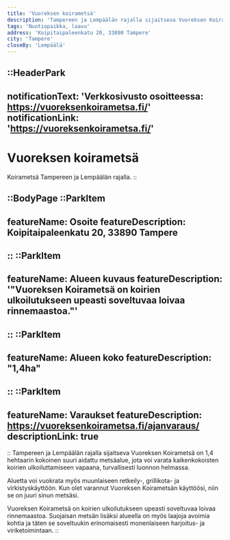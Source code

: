 ```yaml
---
title: 'Vuoreksen koirametsä'
description: 'Tampereen ja Lempäälän rajalla sijaitseva Vuoreksen Koirametsä on 1,4 hehtaarin kokoinen suuri aidattu metsäalue, jota voi varata kaikenkokoisten koirien ulkoiluttamiseen vapaana, turvallisesti luonnon helmassa.'
tags: 'Nuotiopaikka, laavu'
address: 'Koipitaipaleenkatu 20, 33890 Tampere'
city: 'Tampere'
closeBy: 'Lempäälä'
---
```


::HeaderPark
---
notificationText: 'Verkkosivusto osoitteessa: https://vuoreksenkoirametsa.fi/'
notificationLink: 'https://vuoreksenkoirametsa.fi/'
---
# Vuoreksen koirametsä
Koirametsä Tampereen ja Lempäälän rajalla.
::

::BodyPage
::ParkItem
---
featureName: Osoite
featureDescription: Koipitaipaleenkatu 20, 33890 Tampere
---
::
::ParkItem
---
featureName: Alueen kuvaus
featureDescription: '"Vuoreksen Koirametsä on koirien ulkoilutukseen upeasti soveltuvaa loivaa rinnemaastoa."'
---
::
::ParkItem
---
featureName: Alueen koko
featureDescription: "1,4ha"
---
::
::ParkItem
---
featureName: Varaukset
featureDescription: https://vuoreksenkoirametsa.fi/ajanvaraus/
descriptionLink: true
---
::
Tampereen ja Lempäälän rajalla sijaitseva Vuoreksen Koirametsä on 1,4 hehtaarin kokoinen suuri aidattu metsäalue, jota voi varata kaikenkokoisten koirien ulkoiluttamiseen vapaana, turvallisesti luonnon helmassa.

Aluetta voi vuokrata myös muunlaiseen retkeily-, grillikota- ja virkistyskäyttöön. Kun olet varannut Vuoreksen Koirametsän käyttöösi, niin se on juuri sinun metsäsi.

Vuoreksen Koirametsä on koirien ulkoilutukseen upeasti soveltuvaa loivaa rinnemaastoa. Suojaisan metsän lisäksi alueella on myös laajoja avoimia kohtia ja täten se soveltuukin erinomaisesti monenlaiseen harjoitus- ja viriketoimintaan.
::